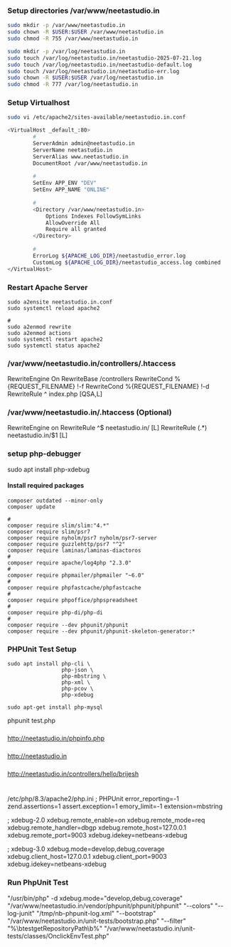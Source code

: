 ### Setup directories /var/www/neetastudio.in
```bash
sudo mkdir -p /var/www/neetastudio.in
sudo chown -R $USER:$USER /var/www/neetastudio.in
sudo chmod -R 755 /var/www/neetastudio.in

sudo mkdir -p /var/log/neetastudio.in
sudo touch /var/log/neetastudio.in/neetastudio-2025-07-21.log
sudo touch /var/log/neetastudio.in/neetastudio-default.log
sudo touch /var/log/neetastudio.in/neetastudio-err.log
sudo chown -R $USER:$USER /var/log/neetastudio.in
sudo chmod -R 777 /var/log/neetastudio.in
```

### Setup Virtualhost
```bash
sudo vi /etc/apache2/sites-available/neetastudio.in.conf

<VirtualHost _default_:80>
        #
        ServerAdmin admin@neetastudio.in
        ServerName neetastudio.in
        ServerAlias www.neetastudio.in
        DocumentRoot /var/www/neetastudio.in
        
        #
        SetEnv APP_ENV "DEV"
        SetEnv APP_NAME "ONLINE"
        
        #
        <Directory /var/www/neetastudio.in>
            Options Indexes FollowSymLinks
            AllowOverride All
            Require all granted
        </Directory>
        
        #
        ErrorLog ${APACHE_LOG_DIR}/neetastudio_error.log
        CustomLog ${APACHE_LOG_DIR}/neetastudio_access.log combined
</VirtualHost>
```


### Restart Apache Server 
```
sudo a2ensite neetastudio.in.conf
sudo systemctl reload apache2

#
sudo a2enmod rewrite
sudo a2enmod actions
sudo systemctl restart apache2
sudo systemctl status apache2
```

### /var/www/neetastudio.in/controllers/.htaccess
RewriteEngine On
RewriteBase /controllers
RewriteCond %{REQUEST_FILENAME} !-f
RewriteCond %{REQUEST_FILENAME} !-d
RewriteRule ^ index.php [QSA,L]

### /var/www/neetastudio.in/.htaccess (Optional)
RewriteEngine on
RewriteRule ^$ neetastudio.in/ [L]
RewriteRule (.*) neetastudio.in/$1 [L]

### setup php-debugger
sudo apt install php-xdebug


#### Install required packages
```
composer outdated --minor-only
composer update

#
composer require slim/slim:"4.*"
composer require slim/psr7
composer require nyholm/psr7 nyholm/psr7-server
composer require guzzlehttp/psr7 "^2"
composer require laminas/laminas-diactoros
#
composer require apache/log4php "2.3.0"
#
composer require phpmailer/phpmailer "~6.0"
#
composer require phpfastcache/phpfastcache
#
composer require phpoffice/phpspreadsheet
#
composer require php-di/php-di
#
composer require --dev phpunit/phpunit
composer require --dev phpunit/phpunit-skeleton-generator:*
```

### PHPUnit Test Setup
```
sudo apt install php-cli \
                 php-json \
                 php-mbstring \
                 php-xml \
                 php-pcov \
                 php-xdebug

sudo apt-get install php-mysql

```

phpunit test.php

###
http://neetastudio.in/phpinfo.php

###
http://neetastudio.in

###
http://neetastudio.in/controllers/hello/brijesh

#
/etc/php/8.3/apache2/php.ini
; PHPUnit
error_reporting=-1
zend.assertions=1
assert.exception=1
emory_limit=-1
extension=mbstring

; xdebug-2.0
xdebug.remote_enable=on
xdebug.remote_mode=req
xdebug.remote_handler=dbgp
xdebug.remote_host=127.0.0.1
xdebug.remote_port=9003
xdebug.idekey=netbeans-xdebug

; xdebug-3.0
xdebug.mode=develop,debug,coverage
xdebug.client_host=127.0.0.1
xdebug.client_port=9003
xdebug.idekey=netbeans-xdebug

### Run PhpUnit Test

"/usr/bin/php" -d xdebug.mode="develop,debug,coverage" "/var/www/neetastudio.in/vendor/phpunit/phpunit/phpunit" "--colors" "--log-junit" "/tmp/nb-phpunit-log.xml" "--bootstrap" "/var/www/neetastudio.in/unit-tests/bootstrap.php" "--filter" "%\btestgetRepositoryPath\b%" "/var/www/neetastudio.in/unit-tests/classes/OnclickEnvTest.php"
